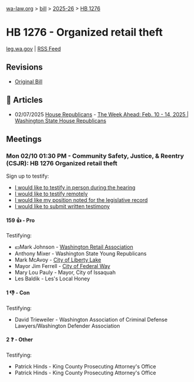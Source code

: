 [wa-law.org](/) > [bill](/bill/) > [2025-26](/bill/2025-26/) > [HB 1276](/bill/2025-26/hb/1276/)

# HB 1276 - Organized retail theft
[leg.wa.gov](https://app.leg.wa.gov/billsummary?BillNumber=1276&Year=2025&Initiative=false) | [RSS Feed](./rss.xml)

## Revisions
* [Original Bill](1/)

## 📰 Articles
* 02/07/2025 [House Republicans](/org/house_republicans/) - [The Week Ahead: Feb. 10 - 14, 2025 | Washington State House Republicans](https://houserepublicans.wa.gov/week/the-week-ahead-feb-10-14-2025/#:~:text=HB%201276)

## Meetings
### Mon 02/10 01:30 PM - Community Safety, Justice, & Reentry (CSJR): HB 1276 Organized retail theft
Sign up to testify:
* [I would like to testify in person during the hearing](https://app.leg.wa.gov/csi/Testifier/Add?chamber=House&mId=32735&aId=163122&caId=25552&tId=1)
* [I would like to testify remotely](https://app.leg.wa.gov/csi/Testifier/Add?chamber=House&mId=32735&aId=163122&caId=25552&tId=2)
* [I would like my position noted for the legislative record](https://app.leg.wa.gov/csi/Testifier/Add?chamber=House&mId=32735&aId=163122&caId=25552&tId=3)
* [I would like to submit written testimony](https://app.leg.wa.gov/csi/Testifier/Add?chamber=House&mId=32735&aId=163122&caId=25552&tId=4)

#### 159 👍 - Pro
Testifying:
* 💵Mark Johnson - [Washington Retail Association](/org/washington_retail_association/)
* Anthony Mixer - Washington State Young Republicans
* Mark McAvoy - [City of Liberty Lake](/org/city_of_liberty_lake/)
* Mayor Jim Ferrell - [City of Federal Way](/org/city_of_federal_way/)
* Mary Lou Pauly - Mayor, City of Issaquah
* Les Baldik - Les's Local Honey

#### 1 👎 - Con
Testifying:
* David Trieweiler - Washington Association of Criminal Defense Lawyers/Washington Defender Association

#### 2 ❓ - Other
Testifying:
* Patrick Hinds - King County Prosecuting Attorney's Office
* Patrick Hinds - King County Prosecuting Attorney's Office

